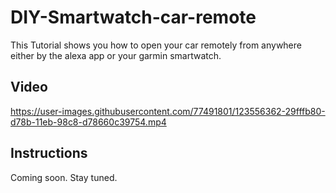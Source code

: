 # DIY-Smartwatch-car-remote
This Tutorial shows you how to open your car remotely from anywhere either by the alexa app or your garmin smartwatch.

## Video

https://user-images.githubusercontent.com/77491801/123556362-29fffb80-d78b-11eb-98c8-d78660c39754.mp4

## Instructions 
Coming soon. Stay tuned.
